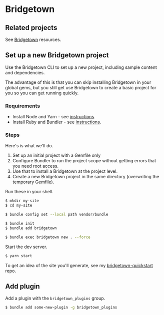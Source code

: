 # Bridgetown

## Related projects

See [Bridgetown](https://michaelcurrin.github.io/dev-resources/resources/ruby/gems/bridgetown.html) resources.


## Set up a new Bridgetown project

Use the Bridgetown CLI to set up a new project, including sample content and dependencies.

The advantage of this is that you can skip installing Bridgetown in your global gems, but you still get use Bridgetown to create a basic project for you so you can get running quickly.

### Requirements

- Install Node and Yarn - see [instructions](https://gist.github.com/MichaelCurrin/bdc34c554fa3023ee81449eb77375fcb).
- Install Ruby and Bundler - see [instructions](https://gist.github.com/MichaelCurrin/fb758aea4d35e03b9ed093afddf4e7ec).

### Steps

Here's is what we'll do.

1. Set up an initial project with a Gemfile only
2. Configure Bundler to run the project scope without getting errors that you need root access.
3. Use that to install a Bridgetown at the project level.
4. Create a new Bridgetown project in the same directory (overwriting the temporary Gemfile).

Run these in your shell.

```sh
$ mkdir my-site
$ cd my-site

$ bundle config set --local path vendor/bundle

$ bundle init
$ bundle add bridgetown

$ bundle exec bridgetown new . --force
```

Start the dev server.

```sh
$ yarn start
```

To get an idea of the site you'll generate, see my [bridgetown-quickstart](https://github.com/MichaelCurrin/bridgetown-quickstart) repo.


## Add plugin

Add a plugin with the `bridgetown_plugins` group.

```sh
$ bundle add some-new-plugin -g bridgetown_plugins
```
